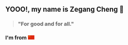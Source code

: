 ## YOOO!, my name is Zegang Cheng 👋

> ### "For good and for all."

### I'm from <img src="Flag_of_China.png" alt="drawing" width="20"/>

